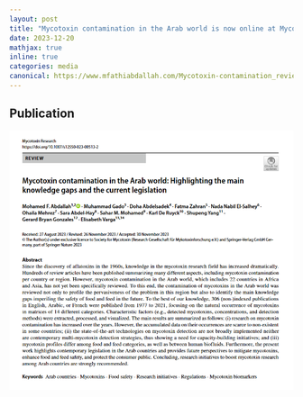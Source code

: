 ```yaml
---
layout: post
title: "Mycotoxin contamination in the Arab world is now online at Mycotoxin Research Journal website"
date: 2023-12-20
mathjax: true
inline: true
categories: media
canonical: https://www.mfathiabdallah.com/Mycotoxin-contamination_review_Arab/
---
```


<!-- Add canonical tag -->
<link rel="canonical" href="https://www.mfathiabdallah.com/Mycotoxin-contamination_review_Arab/">

<!-- Metadata -->
<meta name="description" content="Description of your page">

<!-- Structured Data -->
<script type="application/ld+json">
{
  "@context": "http://schema.org",
  "@type": "Article",
  "headline": "Mycotoxin contamination in the Arab world is now online at Mycotoxin Research Journal website",
  "datePublished": "2023-12-20",
  "description": "Description of your page",
  "mainEntityOfPage": {
    "@type": "WebPage",
    "@id": "https://www.mfathiabdallah.com/Mycotoxin-contamination_review_Arab/"
  }
}
</script>

<!-- Page Content -->
## Publication

<!-- Your content goes here -->

<div class="image-container">
  <img class="Publication" src="/images/2023_12_20.PNG" alt="Publication">
</div>

<style>
    .a2a_kit {
        float: right; /* Float the div to the right */
        margin: 10px; /* Add some margin for spacing */
    }
</style>

<!-- AddToAny BEGIN -->
<div class="a2a_kit a2a_kit_size_32 a2a_default_style">
    <a class="a2a_dd" href="https://www.addtoany.com/share"></a>
    <a class="a2a_button_facebook"></a>
    <a class="a2a_button_linkedin"></a>
    <a class="a2a_button_x"></a>
    <a class="a2a_button_microsoft_teams"></a>
    <a class="a2a_button_whatsapp"></a>
    <a class="a2a_button_pinterest"></a>
    <a class="a2a_button_email"></a>
</div>
<script>
    var a2a_config = a2a_config || {};
    a2a_config.num_services = 12;
</script>
<script async src="https://static.addtoany.com/menu/page.js"></script>
<!-- AddToAny END -->
